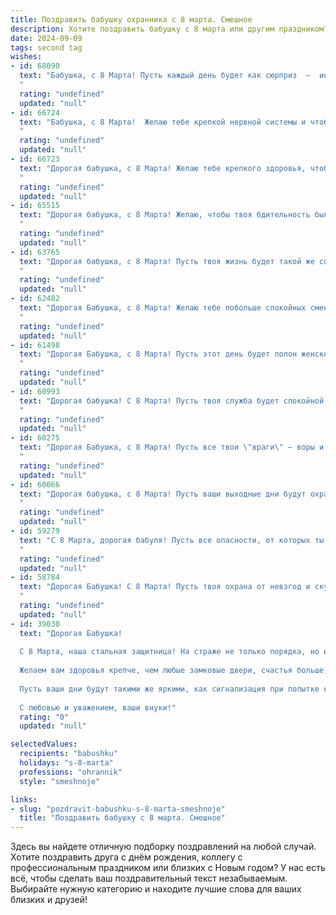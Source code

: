 ```yaml
---
title: Поздравить бабушку охранника с 8 марта. Смешное
description: Хотите поздравить бабушку с 8 марта или другим праздником? Наш ИИ создаст незабываемое поздравление, а вы обязательно выделитесь среди других.  
date: 2024-09-09
tags: second tag
wishes:
- id: 68090
  text: "Бабушка, с 8 Марта! Пусть каждый день будет как сюрприз  —  иногда  приятный, иногда  немного  острый,  как  твой  любимый  перчик, но  всегда  интересный! Пусть злодеи обходят тебя стороной, а ты  всё  так  же  храбро  и  смело  охраняешь  свой  дом и  свой покой!
  "
  rating: "undefined"
  updated: "null"
- id: 66724
  text: "Бабушка, с 8 Марта!  Желаю тебе крепкой нервной системы и чтобы все, кто пытается проникнуть на твою территорию, быстро поняли, что ты не та, с кем стоит связываться! 😉
  "
  rating: "undefined"
  updated: "null"
- id: 66723
  text: "Дорогая бабушка, с 8 Марта! Желаю тебе крепкого здоровья, чтобы ты могла охранять нас от всех невзгод и опасностей, ну и, конечно же, чтобы в твоём арсенале всегда было место для вкусного пирога с чаем!
  "
  rating: "undefined"
  updated: "null"
- id: 65515
  text: "Дорогая бабушка, с 8 Марта! Желаю, чтобы твоя бдительность была не хуже, чем у любого охранника, и чтобы только самые искренние комплименты и цветы попадали в твою зону видимости. Пусть твой день будет спокойным и наполненным радостью!
  "
  rating: "undefined"
  updated: "null"
- id: 63765
  text: "Дорогая бабушка, с 8 Марта! Пусть твоя жизнь будет такой же спокойной и защищенной, как объекты, которые ты охраняешь! Желаем тебе, чтобы все твои \"нарушители\" были только внуки, которые хотят вкусняшек! 😉
  "
  rating: "undefined"
  updated: "null"
- id: 62482
  text: "Дорогая Бабушка, с 8 Марта! Желаю тебе побольше спокойных смен на работе, чтобы никакие хулиганы не пробрались в твоё царство, и чтобы твоя легендарная бдительность всегда была начеку! 😉🌹
  "
  rating: "undefined"
  updated: "null"
- id: 61498
  text: "Дорогая Бабушка, с 8 Марта! Пусть этот день будет полон женского счастья и ни один злоумышленник не посмеет нарушить твой покой. И пусть даже твоя охрана - это всего лишь пушистый котик, он всегда будет начеку!
  "
  rating: "undefined"
  updated: "null"
- id: 60993
  text: "Дорогая бабушка! С 8 Марта! Пусть твоя служба будет спокойной, а  \"клиенты\" -  только милыми котиками и собачками,  которые хотят погладиться! 🐾😄
  "
  rating: "undefined"
  updated: "null"
- id: 60275
  text: "Дорогая Бабушка, с 8 Марта! Пусть все твои \"враги\" — воры и хулиганы —  будут пойманы, а ты, как всегда, держишь оборону! 😜  Будь здорова и бодра, чтобы и дальше всех нас охранять! 😉🎉
  "
  rating: "undefined"
  updated: "null"
- id: 60066
  text: "Дорогая бабушка, с 8 Марта! Пусть ваши выходные дни будут охраняться от скуки, а дом – от непрошеных гостей (в смысле, от внуков 😉).  Желаю вам позитива и веселья, а еще - чтобы ваш любимый сериал всегда начинался вовремя! 😄
  "
  rating: "undefined"
  updated: "null"
- id: 59279
  text: "С 8 Марта, дорогая бабуля! Пусть все опасности, от которых ты нас защищаешь каждый день, останутся только в твоих самых смелых снах! 😜
  "
  rating: "undefined"
  updated: "null"
- id: 58784
  text: "Дорогая Бабушка! С 8 Марта! Пусть твоя охрана от невзгод и скуки будет безупречной, а улыбка сияет ярче, чем прожектор в ночном клубе! 🎉
  "
  rating: "undefined"
  updated: "null"
- id: 39030
  text: "Дорогая Бабушка!
  
  С 8 Марта, наша стальная защитница! На страже не только порядка, но и нашего уюта! Пусть сегодня в вашем сердце царит радость, как в охраняемом банке — отказываемся от любых стрессов и тревог!
  
  Желаем вам здоровья крепче, чем любые замковые двери, счастья больше, чем на охране собранных бон, и, конечно, смеха — чтобы даже ваша охранная собака завидовала!
  
  Пусть ваши дни будут такими же яркими, как сигнализация при попытке кражи — громкими и неповторимыми!
  
  С любовью и уважением, ваши внуки!"
  rating: "0"
  updated: "null"

selectedValues:
  recipients: "babushku"
  holidays: "s-8-marta"
  professions: "ohrannik"
  style: "smeshnoje"

links:
- slug: "pozdravit-babushku-s-8-marta-smeshnoje"
  title: "Поздравить бабушку с 8 марта. Смешное"
---
```


Здесь вы найдете отличную подборку поздравлений на любой случай. 
Хотите поздравить друга с днём рождения, коллегу с профессиональным праздником или близких с Новым годом? У нас есть всё, чтобы сделать ваш поздравительный текст незабываемым. Выбирайте нужную категорию и находите лучшие слова для ваших близких и друзей!
